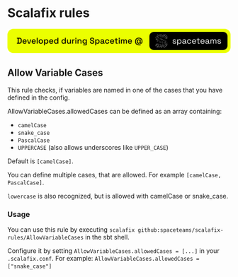 # Scalafix rules
[![Developed during Spacetime at Spaceteams](https://raw.githubusercontent.com/spaceteams/badges/main/developed-during-spacetime.svg)](https://spaceteams.de)

## Allow Variable Cases
This rule checks, if variables are named in one of the cases that you have defined in the config.

AllowVariableCases.allowedCases can be defined as an array containing:
* `camelCase`
* `snake_case`
* `PascalCase`
* `UPPERCASE` (also allows underscores like `UPPER_CASE`)

Default is `[camelCase]`.

You can define multiple cases, that are allowed. For example `[camelCase, PascalCase]`.

`lowercase` is also recognized, but is allowed with camelCase or snake_case.

### Usage
You can use this rule by executing `scalafix github:spaceteams/scalafix-rules/AllowVariableCases` in the sbt shell.

Configure it by setting `AllowVariableCases.allowedCases = [...]` in your `.scalafix.conf`. For example: `AllowVariableCases.allowedCases = ["snake_case"]`